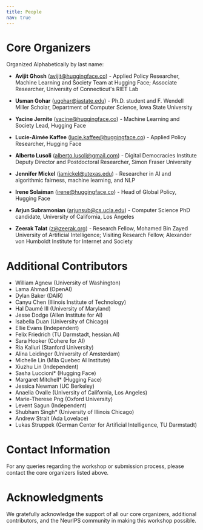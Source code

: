 ```yaml
---
title: People
nav: true
---
```


# Core Organizers

Organized Alphabetically by last name:

- **Avijit Ghosh** (avijit@huggingface.co) - Applied Policy Researcher, Machine Learning and Society Team at Hugging Face; Associate Researcher, University of Connecticut's RIET Lab

- **Usman Gohar** (ugohar@iastate.edu) - Ph.D. student and F. Wendell Miller Scholar, Department of Computer Science, Iowa State University

- **Yacine Jernite** (yacine@huggingface.co) - Machine Learning and Society Lead, Hugging Face

- **Lucie-Aimée Kaffee** (lucie.kaffee@huggingface.co) - Applied Policy Researcher, Hugging Face

- **Alberto Lusoli** (alberto.lusoli@gmail.com) - Digital Democracies Institute Deputy Director and Postdoctoral Researcher, Simon Fraser University

- **Jennifer Mickel** (jamickel@utexas.edu) - Researcher in AI and algorithmic fairness, machine learning, and NLP

- **Irene Solaiman** (irene@huggingface.co) - Head of Global Policy, Hugging Face

- **Arjun Subramonian** (arjunsub@cs.ucla.edu) - Computer Science PhD candidate, University of California, Los Angeles

- **Zeerak Talat** (z@zeerak.org) - Research Fellow, Mohamed Bin Zayed University of Artificial Intelligence; Visiting Research Fellow, Alexander von Humboldt Institute for Internet and Society

# Additional Contributors

- William Agnew (University of Washington)
- Lama Ahmad (OpenAI)
- Dylan Baker (DAIR)
- Canyu Chen (Illinois Institute of Technology)
- Hal Daumé III (University of Maryland)
- Jesse Dodge (Allen Institute for AI)
- Isabella Duan (University of Chicago)
- Ellie Evans (Independent)
- Felix Friedrich (TU Darmstadt, hessian.AI)
- Sara Hooker (Cohere for AI)
- Ria Kalluri (Stanford University)
- Alina Leidinger (University of Amsterdam)
- Michelle Lin (Mila Quebec AI Institute)
- Xiuzhu Lin (Independent)
- Sasha Luccioni* (Hugging Face)
- Margaret Mitchell* (Hugging Face)
- Jessica Newman (UC Berkeley)
- Anaelia Ovalle (University of California, Los Angeles)
- Marie-Therese Png (Oxford University)
- Levent Sagun (Independent)
- Shubham Singh* (University of Illinois Chicago)
- Andrew Strait (Ada Lovelace)
- Lukas Struppek (German Center for Artificial Intelligence, TU Darmstadt)

# Contact Information

For any queries regarding the workshop or submission process, please contact the core organizers listed above.

# Acknowledgments

We gratefully acknowledge the support of all our core organizers, additional contributors, and the NeurIPS community in making this workshop possible.
